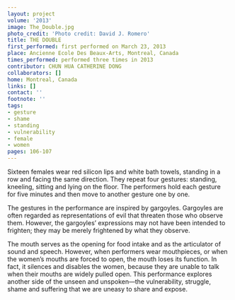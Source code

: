 ```yaml
---
layout: project
volume: '2013'
image: The_Double.jpg
photo_credit: 'Photo credit: David J. Romero'
title: THE DOUBLE
first_performed: first performed on March 23, 2013
place: Ancienne Ecole Des Beaux-Arts, Montreal, Canada
times_performed: performed three times in 2013
contributor: CHUN HUA CATHERINE DONG
collaborators: []
home: Montreal, Canada
links: []
contact: ''
footnote: ''
tags:
- gesture
- shame
- standing
- vulnerability
- female
- women
pages: 106-107
---
```


Sixteen females wear red silicon lips and white bath towels, standing in a row and facing the same direction. They repeat four gestures: standing, kneeling, sitting and lying on the floor. The performers hold each gesture for five minutes and then move to another gesture one by one.

The gestures in the performance are inspired by gargoyles. Gargoyles are often regarded as representations of evil that threaten those who observe them. However, the gargoyles’ expressions may not have been intended to frighten; they may be merely frightened by what they observe.

The mouth serves as the opening for food intake and as the articulator of sound and speech. However, when performers wear mouthpieces, or when the women’s mouths are forced to open, the mouth loses its function. In fact, it silences and disables the women, because they are unable to talk when their mouths are widely pulled open. This performance explores another side of the unseen and unspoken—the vulnerability, struggle, shame and suffering that we are uneasy to share and expose.

